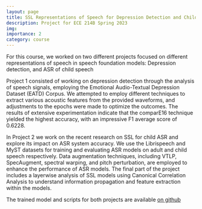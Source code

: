 ```yaml
---
layout: page
title: SSL Representations of Speech for Depression Detection and Children ASR
description: Project for ECE 214B Spring 2023
img: 
importance: 2
category: course
---
```


For this course, we worked on two different projects focused on different representations of speech in speech foundation models: Depression detection, and ASR of child speech

Project 1 consisted of working on depression detection through the analysis of speech signals, employing the Emotional Audio-Textual Depression Dataset (EATD) Corpus. We attempted to employ different techniques to extract various acoustic features from the provided waveforms, and adjustments to the epochs were made to optimize the outcomes. The results of extensive experimentation indicate that the comparE16 technique yielded the highest accuracy, with an impressive F1 average score of 0.6228. 

In Project 2 we work on the recent research on SSL for child ASR and explore its impact on ASR system accuracy. We use the Librispeech and MyST datasets for training and evaluating ASR models on adult and child speech respectively. Data augmentation techniques, including VTLP, SpecAugment, spectral warping, and pitch
perturbation, are employed to enhance the performance of ASR models. The final part of the project includes a layerwise analysis of SSL models using Canonical Correlation Analysis to understand information propagation and feature extraction within the models. 

The trained model and scripts for both projects are available <a href="https://github.com/balaji1312/adv-speech-processing"> on github </a>
